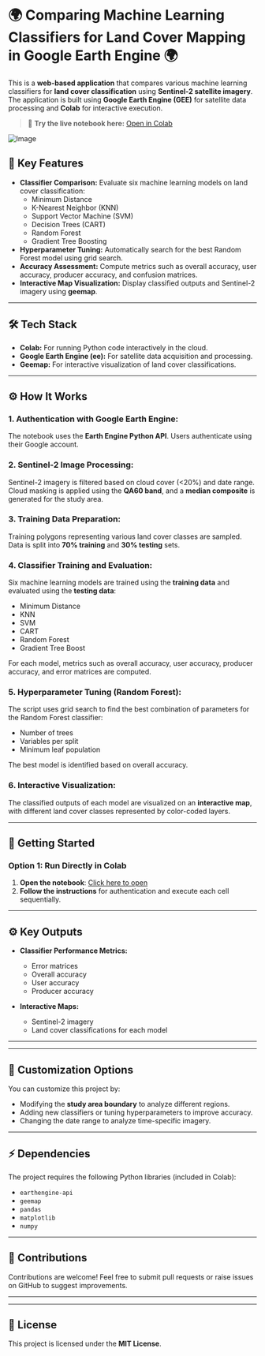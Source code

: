 # 🌍 Comparing Machine Learning Classifiers for Land Cover Mapping in Google Earth Engine 🌍

This is a **web-based application** that compares various machine learning classifiers for **land cover classification** using **Sentinel-2 satellite imagery**. The application is built using **Google Earth Engine (GEE)** for satellite data processing and **Colab** for interactive execution.

> 🚀 **Try the live notebook here:** [Open in Colab](https://colab.research.google.com/drive/1DM5DY2cs2x-NTMmzPcAKDmrjjcp8urkO)

![Image](https://github.com/user-attachments/assets/9fcd5493-0e56-4c1a-87ef-5161782f87e4)

## 🌟 **Key Features**
- **Classifier Comparison:** Evaluate six machine learning models on land cover classification:
  - Minimum Distance  
  - K-Nearest Neighbor (KNN)  
  - Support Vector Machine (SVM)  
  - Decision Trees (CART)  
  - Random Forest  
  - Gradient Tree Boosting  
- **Hyperparameter Tuning:** Automatically search for the best Random Forest model using grid search.
- **Accuracy Assessment:** Compute metrics such as overall accuracy, user accuracy, producer accuracy, and confusion matrices.
- **Interactive Map Visualization:** Display classified outputs and Sentinel-2 imagery using **geemap**.

---

## 🛠️ **Tech Stack**
- **Colab:** For running Python code interactively in the cloud.
- **Google Earth Engine (ee):** For satellite data acquisition and processing.
- **Geemap:** For interactive visualization of land cover classifications.

---

## ⚙️ **How It Works**

### 1. **Authentication with Google Earth Engine:**  
   The notebook uses the **Earth Engine Python API**. Users authenticate using their Google account.

### 2. **Sentinel-2 Image Processing:**  
   Sentinel-2 imagery is filtered based on cloud cover (<20%) and date range. Cloud masking is applied using the **QA60 band**, and a **median composite** is generated for the study area.

### 3. **Training Data Preparation:**  
   Training polygons representing various land cover classes are sampled. Data is split into **70% training** and **30% testing** sets.

### 4. **Classifier Training and Evaluation:**  
   Six machine learning models are trained using the **training data** and evaluated using the **testing data**:
   - Minimum Distance  
   - KNN  
   - SVM  
   - CART  
   - Random Forest  
   - Gradient Tree Boost  

   For each model, metrics such as overall accuracy, user accuracy, producer accuracy, and error matrices are computed.

### 5. **Hyperparameter Tuning (Random Forest):**  
   The script uses grid search to find the best combination of parameters for the Random Forest classifier:
   - Number of trees  
   - Variables per split  
   - Minimum leaf population  

   The best model is identified based on overall accuracy.

### 6. **Interactive Visualization:**  
   The classified outputs of each model are visualized on an **interactive map**, with different land cover classes represented by color-coded layers.

---

## 🔧 **Getting Started**

### Option 1: Run Directly in Colab  
1. **Open the notebook**: [Click here to open](https://colab.research.google.com/drive/1DM5DY2cs2x-NTMmzPcAKDmrjjcp8urkO)  
2. **Follow the instructions** for authentication and execute each cell sequentially.

---

## ⚙️ **Key Outputs**
- **Classifier Performance Metrics:**  
  - Error matrices  
  - Overall accuracy  
  - User accuracy  
  - Producer accuracy  

- **Interactive Maps:**  
  - Sentinel-2 imagery  
  - Land cover classifications for each model  

---



---

## 📝 **Customization Options**
You can customize this project by:
- Modifying the **study area boundary** to analyze different regions.
- Adding new classifiers or tuning hyperparameters to improve accuracy.
- Changing the date range to analyze time-specific imagery.

---

## ⚡ **Dependencies**
The project requires the following Python libraries (included in Colab):
- `earthengine-api`
- `geemap`
- `pandas`
- `matplotlib`
- `numpy`

---

## 🤝 **Contributions**
Contributions are welcome! Feel free to submit pull requests or raise issues on GitHub to suggest improvements.

---



---

## 📜 **License**
This project is licensed under the **MIT License**.
